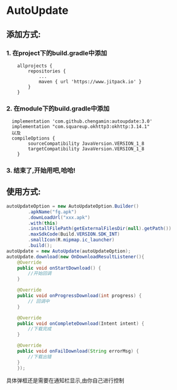 
# AutoUpdate
## 添加方式:
### 1. 在project下的build.gradle中添加
```Gradle
    allprojects {
    	repositories {
			...
			maven { url 'https://www.jitpack.io' }
		}
	}
```    
### 2. 在module下的build.gradle中添加
```Gradle
  implementation 'com.github.chengamin:autoupdate:3.0'
  implementation "com.squareup.okhttp3:okhttp:3.14.1"
  以及
  compileOptions {
        sourceCompatibility JavaVersion.VERSION_1_8
        targetCompatibility JavaVersion.VERSION_1_8
    }
```    
### 3. 结束了,开始用吧,哈哈!   

## 使用方式:  
```java
autoUpdateOption = new AutoUpdateOption.Builder()
        .apkName("fg.apk")
        .downLoadUrl("xxx.apk")
        .with(this)
        .installFilePath(getExternalFilesDir(null).getPath())
        .maxSdkCode(Build.VERSION.SDK_INT)
        .smallIcon(R.mipmap.ic_launcher)
        .build();
autoUpdate = new AutoUpdate(autoUpdateOption);
autoUpdate.download(new OnDownloadResultListener(){
    @Override
    public void onStartDownload() {
        //开始回调
    }

    @Override
    public void onProgressDownload(int progress) {
        // 回调中
    }

    @Override
    public void onCompleteDownload(Intent intent) {
        //下载完成
    }

    @Override
    public void onFailDownload(String errorMsg) {
        //下载出错
    }
    });
```    
具体弹框还是需要在通知栏显示,由你自己进行控制   


